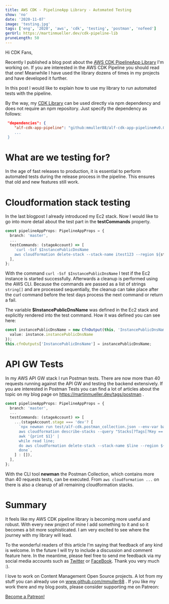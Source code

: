 ```yaml
---
title: AWS CDK - PipelineApp Library - Automated Testing
show: 'no'
date: '2020-11-07'
image: 'testing.jpg'
tags: ['eng', '2020', 'aws', 'cdk', 'testing', 'postman', 'nofeed']
gerUrl: https://martinmueller.dev/cdk-pipeline-lib
pruneLength: 50
---
```


Hi CDK Fans,

Recently I published a blog post about the [AWS CDK PipelineApp Library](https://martinmueller.dev/cdk-pipeline-lib-eng) I'm working on. If you are interested in the AWS CDK Pipeline you should read that one! Meanwhile I have used the library dozens of times in my projects and have developed it further.

In this post I would like to explain how to use my library to run automated tests with the pipeline.

By the way, my [CDK Library](https://github.com/mmuller88/alf-cdk-app-pipeline) can be used directly via npm dependency and does not require an npm repository. Just specify the dependency as follows:

```JSON
 "dependencies": {
    "alf-cdk-app-pipeline": "github:mmuller88/alf-cdk-app-pipeline#v0.0.8
    ...
 }
```

# What are we testing for?
In the age of fast releases to production, it is essential to perform automated tests during the release process in the pipeline. This ensures that old and new features still work.

# Cloudformation stack testing
In the last blogpost I already introduced my Ec2 stack. Now I would like to go into more detail about the test part in the **testCommands** property.

```TypeScript
const pipelineAppProps: PipelineAppProps = {
  branch: 'master',
  ...
  testCommands: (stageAccount) => [
    `curl -Ssf $InstancePublicDnsName
    aws cloudformation delete-stack --stack-name itest123 --region ${stageAccount.account.region}`,
  ],
};
```

With the command `curl -Ssf $InstancePublicDnsName` I test if the Ec2 instance is started successfully. Afterwards a cleanup is performed using the AWS CLI. Because the commands are passed as a list of strings `string[]` and are processed sequentially, the cleanup can take place after the curl command before the test days process the next command or return a fail.

The variable **$InstancePublicDnsName** was defined in the Ec2 stack and explicitly rendered into the test command. How it was defined you can see here:

```TypeScript
const instancePublicDnsName = new CfnOutput(this, 'InstancePublicDnsName', {
  value: instance.instancePublicDnsName
});
this.cfnOutputs['InstancePublicDnsName'] = instancePublicDnsName;
```

# API GW Tests
In my AWS API GW stack I run Postman tests. There are now more than 40 requests running against the API GW and testing the backend extensively. If you are interested in Postman Tests you can find a lot of articles about the topic on my blog page on https://martinmueller.dev/tags/postman .

```TypeScript
const pipelineAppProps: PipelineAppProps = {
  branch: 'master',
  ...
  testCommands: (stageAccount) => [
    ...(stageAccount.stage === 'dev'? [
      `npx newman run test/alf-cdk.postman_collection.json --env-var baseUrl=$RestApiEndPoint -r cli,json --reporter-json-export tmp/newman/report.json --export-environment tmp/newman/env-vars.json --export-globals tmp/newman/global-vars.json
      aws cloudformation describe-stacks --query "Stacks[?Tags[?Key == 'alfInstanceId'][]].StackName" --region ${stageAccount.account.region} --output text |
      awk '{print $1}' |
      while read line;
      do aws cloudformation delete-stack --stack-name $line --region ${stageAccount.account.region};
      done`,
    ] : []),
  ],
};
```

With the CLI tool **newman** the Postman Collection, which contains more than 40 requests tests, can be executed. From `aws cloudformation ...` on there is also a cleanup of all remaining cloudformation stacks.

# Summary
It feels like my AWS CDK pipeline library is becoming more useful and robust. With every new project of mine I add something to it and so it becomes a bit more sophisticated. I am very excited to see where the journey with my library will lead.

To the wonderful readers of this article I'm saying that feedback of any kind is welcome. In the future I will try to include a discussion and comment feature here. In the meantime, please feel free to send me feedback via my social media accounts such as [Twitter](https://twitter.com/MartinMueller_) or [FaceBook](https://www.facebook.com/martin.muller.10485). Thank you very much :).

I love to work on Content Management Open Source projects. A lot from my stuff you can already use on www.github.com/mmuller88 . If you like my work there and my blog posts, please consider supporting me on Patreon:

<a href="https://www.patreon.com/bePatron?u=29010217" data-patreon-widget-type="become-patron-button">Become a Patreon!</a><script async src="https://c6.patreon.com/becomePatronButton.bundle.js"></script>